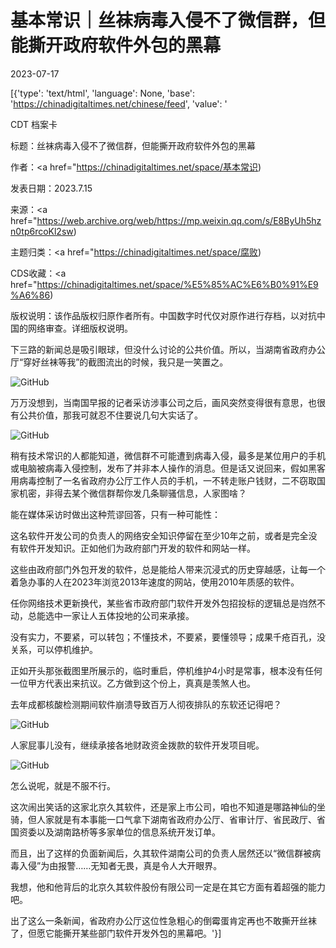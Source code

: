 # 基本常识｜丝袜病毒入侵不了微信群，但能撕开政府软件外包的黑幕

2023-07-17

[{'type': 'text/html', 'language': None, 'base': 'https://chinadigitaltimes.net/chinese/feed', 'value': '

CDT 档案卡

标题：丝袜病毒入侵不了微信群，但能撕开政府软件外包的黑幕

作者：<a href="https://chinadigitaltimes.net/space/基本常识)

发表日期：2023.7.15

来源：<a href="https://web.archive.org/web/https://mp.weixin.qq.com/s/E8ByUh5hzn0tp6rcoKl2sw)

主题归类：<a href="https://chinadigitaltimes.net/space/腐败)

CDS收藏：<a href="https://chinadigitaltimes.net/space/%E5%85%AC%E6%B0%91%E9%A6%86)

版权说明：该作品版权归原作者所有。中国数字时代仅对原作进行存档，以对抗中国的网络审查。详细版权说明。





下三路的新闻总是吸引眼球，但没什么讨论的公共价值。所以，当湖南省政府办公厅“穿好丝袜等我”的截图流出的时候，我只是一笑置之。

![GitHub](https://chinadigitaltimes.net/chinese/files/2023/07/post-698295-64b41b99699bd.)

万万没想到，当南国早报的记者采访涉事公司之后，画风突然变得很有意思，也很有公共价值，那我可就忍不住要说几句大实话了。

![GitHub](https://mmbiz.qpic.cn/mmbiz_jpg/TP65WXCia4CLUaPVlqM4ztooEm46CEOvknqj8QQC2Mh0QbXj6DoiaArRB1cxAiaXiax59VxlOaR1YVX3HCpW5UlcAA/640)

稍有技术常识的人都能知道，微信群不可能遭到病毒入侵，最多是某位用户的手机或电脑被病毒入侵控制，发布了并非本人操作的消息。但是话又说回来，假如黑客用病毒控制了一名省政府办公厅工作人员的手机，一不转走账户钱财，二不窃取国家机密，非得去某个微信群帮你发几条聊骚信息，人家图啥？

能在媒体采访时做出这种荒谬回答，只有一种可能性：

这名软件开发公司的负责人的网络安全知识停留在至少10年之前，或者是完全没有软件开发知识。正如他们为政府部门开发的软件和网站一样。

这些由政府部门外包开发的软件，总是能给人带来沉浸式的历史穿越感，让每一个着急办事的人在2023年浏览2013年速度的网站，使用2010年质感的软件。

任你网络技术更新换代，某些省市政府部门软件开发外包招投标的逻辑总是岿然不动，总能选中一家让人五体投地的公司来承接。

没有实力，不要紧，可以转包；不懂技术，不要紧，要懂领导；成果千疮百孔，没关系，可以停机维护。

正如开头那张截图里所展示的，临时重启，停机维护4小时是常事，根本没有任何一位甲方代表出来抗议。乙方做到这个份上，真真是羡煞人也。

去年成都核酸检测期间软件崩溃导致百万人彻夜排队的东软还记得吧？

![GitHub](https://chinadigitaltimes.net/chinese/files/2023/07/post-698295-64b41b9e04f5e.)

人家屁事儿没有，继续承接各地财政资金拨款的软件开发项目呢。

![GitHub](https://chinadigitaltimes.net/chinese/files/2023/07/post-698295-64b41ba04a07e.)

怎么说呢，就是不服不行。

这次闹出笑话的这家北京久其软件，还是家上市公司，咱也不知道是哪路神仙的坐骑，但人家就是有本事能一口气拿下湖南省政府办公厅、省审计厅、省民政厅、省国资委以及湖南路桥等多家单位的信息系统开发订单。

而且，出了这样的负面新闻后，久其软件湖南公司的负责人居然还以“微信群被病毒入侵”为由报警……无知者无畏，真是令人大开眼界。

我想，他和他背后的北京久其软件股份有限公司一定是在其它方面有着超强的能力吧。

出了这么一条新闻，省政府办公厅这位性急粗心的倒霉蛋肯定再也不敢撕开丝袜了，但愿它能撕开某些部门软件开发外包的黑幕吧。'}]